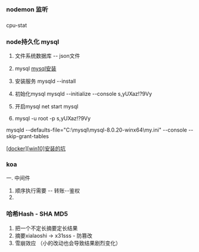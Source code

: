 ### nodemon 监听

###
 cpu-stat


### node持久化 mysql
1. 文件系统数据库   -- json文件
2. mysql
[mysql安装](https://www.cnblogs.com/winton-nfs/p/11524007.html)

1. 安装服务  mysqld --install
2. 初始化mysql mysqld --initialize --console  s,yUXaz!?9Vy
3. 开启mysql   net start mysql
4. mysql -u root -p
s,yUXaz!?9Vy




mysqld --defaults-file="C:\mysql\mysql-8.0.20-winx64\my.ini" --console --skip-grant-tables

[[docker][win10]安装的坑](https://www.jianshu.com/p/09d53c822cf8)

### koa
一. 中间件
1. 顺序执行需要  -- 转账--鉴权
2. 



### 哈希Hash  - SHA MD5
1. 把一个不定长摘要定长结果
2. 摘要xialaoshi -> x31sss - 防篡改
3. 雪崩效应 （小的改动也会导致结果剧烈变化）